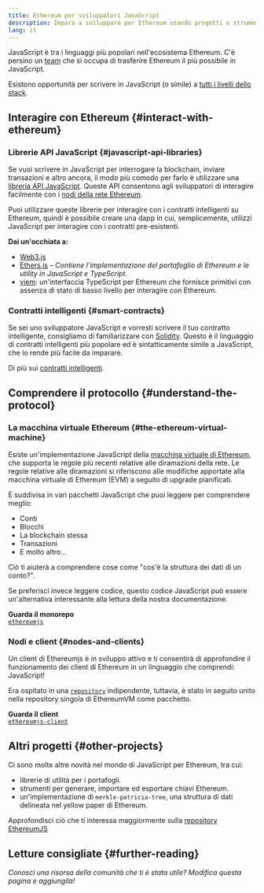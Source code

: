 ```yaml
---
title: Ethereum per sviluppatori JavaScript
description: Impara a sviluppare per Ethereum usando progetti e strumenti basati su JavaScript.
lang: it
---
```


JavaScript è tra i linguaggi più popolari nell'ecosistema Ethereum. C'è persino un [team](https://github.com/ethereumjs) che si occupa di trasferire Ethereum il più possibile in JavaScript.

Esistono opportunità per scrivere in JavaScript (o simile) a [tutti i livelli dello stack](/developers/docs/ethereum-stack/).

## Interagire con Ethereum \{#interact-with-ethereum}

### Librerie API JavaScript \{#javascript-api-libraries}

Se vuoi scrivere in JavaScript per interrogare la blockchain, inviare transazioni e altro ancora, il modo più comodo per farlo è utilizzare una [libreria API JavaScript](/developers/docs/apis/javascript/). Queste API consentono agli sviluppatori di interagire facilmente con i [nodi della rete Ethereum](/developers/docs/nodes-and-clients/).

Puoi utilizzare queste librerie per interagire con i contratti intelligenti su Ethereum, quindi è possibile creare una dapp in cui, semplicemente, utilizzi JavaScript per interagire con i contratti pre-esistenti.

**Dai un'occhiata a:**

- [Web3.js](https://web3js.readthedocs.io/)
- [Ethers.js](https://docs.ethers.io/) _– Contiene l'implementazione del portafoglio di Ethereum e le utility in JavaScript e TypeScript._
- [viem](https://viem.sh): un'interfaccia TypeScript per Ethereum che fornisce primitivi con assenza di stato di basso livello per interagire con Ethereum.

### Contratti intelligenti \{#smart-contracts}

Se sei uno sviluppatore JavaScript e vorresti scrivere il tuo contratto intelligente, consigliamo di familiarizzare con [Solidity](https://solidity.readthedocs.io). Questo è il linguaggio di contratti intelligenti più popolare ed è sintatticamente simile a JavaScript, che lo rende più facile da imparare.

Di più sui [contratti intelligenti](/developers/docs/smart-contracts/).

## Comprendere il protocollo \{#understand-the-protocol}

### La macchina virtuale Ethereum \{#the-ethereum-virtual-machine}

Esiste un'implementazione JavaScript della [macchina virtuale di Ethereum](/en/developers/docs/evm/), che supporta le regole più recenti relative alle diramazioni della rete. Le regole relative alle diramazioni si riferiscono alle modifiche apportate alla macchina virtuale di Ethereum (EVM) a seguito di upgrade pianificati.

È suddivisa in vari pacchetti JavaScript che puoi leggere per comprendere meglio:

- Conti
- Blocchi
- La blockchain stessa
- Transazioni
- E molto altro...

Ciò ti aiuterà a comprendere cose come "cos'è la struttura dei dati di un conto?".

Se preferisci invece leggere codice, questo codice JavaScript può essere un'alternativa interessante alla lettura della nostra documentazione.

**Guarda il monorepo**  
[`ethereumjs`](https://github.com/ethereumjs/ethereumjs-vm)

### Nodi e client \{#nodes-and-clients}

Un client di Ethereumjs è in sviluppo attivo e ti consentirà di approfondire il funzionamento dei client di Ethereum in un linguaggio che comprendi: JavaScript!

Era ospitato in una [`repository`](https://github.com/ethereumjs/ethereumjs-client) indipendente, tuttavia, è stato in seguito unito nella repository singola di EthereumVM come pacchetto.

**Guarda il client**  
[`ethereumjs-client`](https://github.com/ethereumjs/ethereumjs-monorepo/tree/master/packages/client)

## Altri progetti \{#other-projects}

Ci sono molte altre novità nel mondo di JavaScript per Ethereum, tra cui:

- librerie di utilità per i portafogli.
- strumenti per generare, importare ed esportare chiavi Ethereum.
- un'implementazione di `merkle-patricia-tree`, una struttura di dati delineata nel yellow paper di Ethereum.

Approfondisci ciò che ti interessa maggiormente sulla [repository EthereumJS](https://github.com/ethereumjs)

## Letture consigliate \{#further-reading}

_Conosci una risorsa della comunità che ti è stata utile? Modifica questa pagina e aggiungila!_
